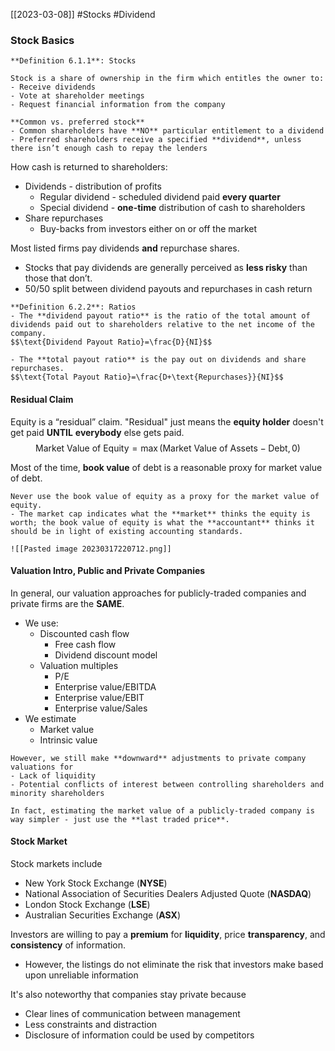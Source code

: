 [[2023-03-08]] #Stocks #Dividend

### Stock Basics

```ad-important
**Definition 6.1.1**: Stocks

Stock is a share of ownership in the firm which entitles the owner to:
- Receive dividends  
- Vote at shareholder meetings    
- Request financial information from the company

**Common vs. preferred stock**
- Common shareholders have **NO** particular entitlement to a dividend
- Preferred shareholders receive a specified **dividend**, unless there isn’t enough cash to repay the lenders
```

How cash is returned to shareholders:
- Dividends - distribution of profits
	- Regular dividend - scheduled dividend paid **every quarter**
	- Special dividend - **one-time** distribution of cash to shareholders
- Share repurchases
	- Buy-backs from investors either on or off the market

Most listed firms pay dividends **and** repurchase shares.
- Stocks that pay dividends are generally perceived as **less risky** than those that don’t.
- 50/50 split between dividend payouts and repurchases in cash return

```ad-important
**Definition 6.2.2**: Ratios
- The **dividend payout ratio** is the ratio of the total amount of dividends paid out to shareholders relative to the net income of the company.
$$\text{Dividend Payout Ratio}=\frac{D}{NI}$$

- The **total payout ratio** is the pay out on dividends and share repurchases.
$$\text{Total Payout Ratio}=\frac{D+\text{Repurchases}}{NI}$$
```

#### Residual Claim
Equity is a “residual” claim. "Residual" just means the **equity holder** doesn't get paid **UNTIL** **everybody** else gets paid.
$$\text{Market Value of Equity}=\max(\text{Market Value of Assets}-\text{Debt},0)$$

Most of the time, **book value** of debt is a reasonable proxy for market value of debt.

```ad-warning
Never use the book value of equity as a proxy for the market value of equity.
- The market cap indicates what the **market** thinks the equity is worth; the book value of equity is what the **accountant** thinks it should be in light of existing accounting standards.

![[Pasted image 20230317220712.png]]
```

#### Valuation Intro, Public and Private Companies
In general, our valuation approaches for publicly-traded companies and private firms are the **SAME**.
- We use:
	- Discounted cash flow
		- Free cash flow
		- Dividend discount model
	- Valuation multiples
		- P/E
		- Enterprise value/EBITDA
		- Enterprise value/EBIT
		- Enterprise value/Sales
- We estimate
	- Market value
	- Intrinsic value

```ad-note
However, we still make **downward** adjustments to private company valuations for
- Lack of liquidity
- Potential conflicts of interest between controlling shareholders and minority shareholders

In fact, estimating the market value of a publicly-traded company is way simpler - just use the **last traded price**.
```

#### Stock Market
Stock markets include
- New York Stock Exchange (**NYSE**) 
- National Association of Securities Dealers Adjusted Quote (**NASDAQ**)
- London Stock Exchange (**LSE**)
- Australian Securities Exchange (**ASX**)

Investors are willing to pay a **premium** for **liquidity**, price **transparency**, and **consistency** of information.
- However, the listings do not eliminate the risk that investors make based upon unreliable information

It's also noteworthy that companies stay private because
- Clear lines of communication between management
- Less constraints and distraction
- Disclosure of information could be used by competitors